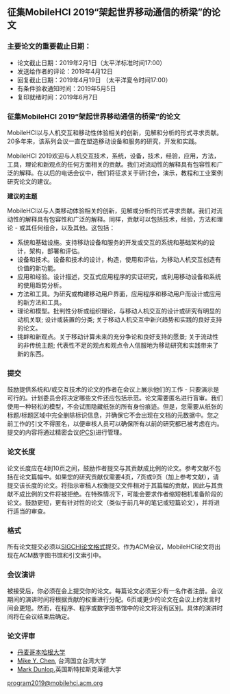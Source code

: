 ## 征集MobileHCI 2019“架起世界移动通信的桥梁”的论文
### **主要论文的重要截止日期：**

*   论文截止日期：2019年2月1日（太平洋标准时间17:00）
*   发送给作者的评论：2019年4月12日
*   回复截止日期：2019年4月19日  （太平洋夏令时间17:00）
*   有条件验收通知时间：2019年5月5日
*   复印就绪时间：2019年6月7日

### **征集MobileHCI 2019“架起世界移动通信的桥梁”的论文**

MobileHCI以与人机交互和移动性体验相关的创新，见解和分析的形式寻求贡献。20多年来，该系列会议一直在塑造移动设备和服务的研究，开发和实践。

MobileHCI 2019欢迎与人机交互技术，系统，设备，技术，经验，应用，方法，工具，理论和新观点的任何方面相关的贡献。我们对流动性的解释具有包容性和广泛的解释。在以后的电话会议中，我们将征求关于研讨会，演示，教程和工业案例研究论文的建议。

**建议的主题**

MobileHCI以与人类移动体验相关的创新，见解或分析的形式寻求贡献。我们对流动性的解释具有包容性和广泛的解释。同样，贡献可以包括技术，经验，方法和理论 - 或其任何组合，以及其他。这包括：

*   系统和基础设施。支持移动设备和服务的开发或交互的系统和基础架构的设计，架构，部署和评估。
*   设备和技术。设备和技术的设计，构造，使用和评估，为移动人机交互创造有价值的新功能。
*   应用和经验。设计描述，交互式应用程序的实证研究，或利用移动设备和系统的使用趋势分析。
*   方法和工具。为研究或构建移动用户界面，应用程序和移动用户而设计或应用的新方法和工具。
*   理论和模型。批判性分析或组织理论，与移动人机交互的设计或研究有明显的动机关联; 设计或装置的分类; 关于移动人机交互中新兴趋势和实践的良好支持的论文。
*   挑衅和新观点。关于移动计算未来的充分争论和良好支持的愿景; 关于流动性的非传统主题; 代表性不足的观点和观点令人信服地为移动研究和实践带来了新的东西。

### **提交**
鼓励提供系统和/或交互技术的论文的作者在会议上展示他们的工作 - 只要演示是可行的。计划委员会将决定哪些文件还应包括示范。论文需要匿名进行盲审。我们使用一种轻松的模型，不会试图隐藏纸张的所有身份痕迹。但是，您需要从纸张的标题/标题区域中完全删除标识信息，并确保它不会出现在文档的元数据中。您之前工作的引文不得匿名，以便审核人员可以确保所有以前的研究都已被考虑在内。提交的内容将通过精密会议[(PCS)](http://new.precisionconference.com/)进行管理。 

### **论文长度**

论文长度应在4到10页之间，鼓励作者提交与其贡献成比例的论文。参考文献不包括在论文篇幅中。如果您的研究贡献仅需要4页，7页或9页（加上参考文献），请提交该长度的论文。将指示审稿人权衡提交文件相对于其篇幅的贡献，因此与其贡献不成比例的文件将被拒绝。在特殊情况下，可能会要求作者缩短相机准备阶段的论文。鼓励更短，更有针对性的论文（类似于前几年的笔记或短篇论文），并将进行适当的审查。

### **格式**

所有论文提交必须以[SIGCHI论文格式](https://github.com/sigchi/Document-Formats)提交。作为ACM会议，MobileHCI论文将出现在ACM数字图书馆和引文索引中。

### **会议演讲**

被接受后，你必须在会上提交你的论文。每篇论文必须至少有一名作者注册。会议期间的演讲时间将根据贡献的权重进行分配。6页或更少的论文在会议上的发言时间会更短。然而，在程序、程序或数字图书馆中的论文将没有区别。具体的演讲时间将在会议结束后确定。



### **论文评审**

*   [丹麦哥本哈根大学](http://www.joannabergstrom.fi)
*   [Mike Y. Chen](https://mikechen.com), 台湾国立台湾大学
*   [Mark Dunlop](https://personal.cis.strath.ac.uk/mark.dunlop/),英国斯特拉斯克莱德大学

<program2019@mobilehci.acm.org>

